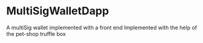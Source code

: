 # MultiSigWalletDapp
A multiSig wallet implemented with a front end
Implemented with the help of the pet-shop truffle box
